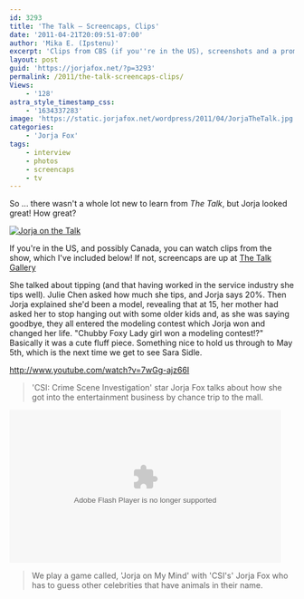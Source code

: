 ```yaml
---
id: 3293
title: 'The Talk — Screencaps, Clips'
date: '2011-04-21T20:09:51-07:00'
author: 'Mika E. (Ipstenu)'
excerpt: 'Clips from CBS (if you''re in the US), screenshots and a promo photo if you''re not!'
layout: post
guid: 'https://jorjafox.net/?p=3293'
permalink: /2011/the-talk-screencaps-clips/
Views:
    - '128'
astra_style_timestamp_css:
    - '1634337283'
image: 'https://static.jorjafox.net/wordpress/2011/04/JorjaTheTalk.jpg'
categories:
    - 'Jorja Fox'
tags:
    - interview
    - photos
    - screencaps
    - tv
---
```


So ... there wasn't a whole lot new to learn from <em>The Talk</em>, but Jorja looked great!  How great?

<a href="https://jorjafox.net/gallery/tv/talkshow/20110421-thetalk/JorjaTheTalk.jpg"><img src="https://jorjafox.net/gallery/cache/tv/talkshow/20110421-thetalk/JorjaTheTalk_595.jpg" alt="Jorja on the Talk" /></a>

If you're in the US, and possibly Canada, you can watch clips from the show, which I've included below!  If not, screencaps are up at <a href="https://jorjafox.net/gallery/tv/talkshow/20110421-thetalk/">The Talk Gallery</a>

She talked about tipping (and that having worked in the service industry she tips well).  Julie Chen asked how much she tips, and Jorja says 20%.  Then Jorja explained she'd been a model, revealing that at 15, her mother had asked her to stop hanging out with some older kids and, as she was saying goodbye, they all entered the modeling contest which Jorja won and changed her life.  "Chubby Foxy Lady girl won a modeling contest!?"  Basically it was a cute fluff piece.  Something nice to hold us through to May 5th, which is the next time we get to see Sara Sidle.

http://www.youtube.com/watch?v=7wGg-ajz66I

<blockquote>'CSI: Crime Scene Investigation' star Jorja Fox talks about how she got into the entertainment business by chance trip to the mall.</blockquote>

<object width="480" height="270"><param name="movie" value="http://www.cbs.com/e/O4PC2LgkcpeZL0bfMAN4nUAmxzNBmVVD/cbs/1/" /><param name="allowFullScreen" value="true"></param><param name="allowScriptAccess" value="always"></param><embed width="480" height="270" src="http://www.cbs.com/e/O4PC2LgkcpeZL0bfMAN4nUAmxzNBmVVD/cbs/1/" allowFullScreen="true" allowScriptAccess="always" type="application/x-shockwave-flash"></embed></object>

<blockquote>We play a game called, 'Jorja on My Mind' with 'CSI's' Jorja Fox who has to guess other celebrities that have animals in their name.</blockquote>

